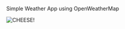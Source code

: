 Simple Weather App using OpenWeatherMap


![CHEESE!](![brooklynweather](https://github.com/quachjustin/weatherapp/assets/90720527/dc74e4bb-09ba-4cfb-9198-45604202d457))
